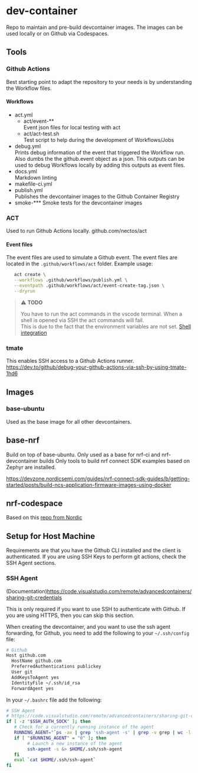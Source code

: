 # dev-container

Repo to maintain and pre-build devcontainer images.
The images can be used locally or on Github via Codespaces.

## Tools

### Github Actions

Best starting point to adapt the repository to your needs is by understanding the Workflow files.

#### Workflows

- act.yml
  - act/event-**  
    Event json files for local testing with act
  - act/act-test.sh  
      Test script to help during the development of Workflows/Jobs
- debug.yml  
   Prints debug information of the event that triggered the Workflow run. Also dumbs the the github.event object as a json.
   This outputs can be used to debug Workflows locally by adding this outputs as event files.
- docs.yml  
   Markdown linting
- makefile-ci.yml
- publish.yml  
   Publishes the devcontainer images to the Github Container Registry
- smoke-***
   Smoke tests for the devcontainer images

### ACT

Used to run Github Actions locally.
github.com/nectos/act

#### Event files

The event files are used to simulate a Github event.
The event files are located in the `.github/workflows/act` folder.
Example usage:

```bash
   act create \
   --workflows .github/workflows/publish.yml \
   --eventpath .github/workflows/act/event-create-tag.json \
   --dryrun
```

> ⚠️ **TODO**
>
> You have to run the act commands in the vscode terminal. When a shell is opened via SSH the act commands will fail.  
> This is due to the fact that the environment variables are not set.
> [Shell integration](https://code.visualstudio.com/docs/terminal/shell-integration)

### tmate

This enables SSH access to a Github Actions runner.
<https://dev.to/github/debug-your-github-actions-via-ssh-by-using-tmate-1hd6>

## Images

### base-ubuntu

Used as the base image for all other devcontainers.

## base-nrf

Build on top of base-ubuntu.
Only used as a base for nrf-ci and nrf-devcontainer builds
Only tools to build nrf connect SDK examples based on Zephyr are installed.

<https://devzone.nordicsemi.com/guides/nrf-connect-sdk-guides/b/getting-started/posts/build-ncs-application-firmware-images-using-docker>

## nrf-codespace

Based on this [repo from Nordic](https://github.com/NordicPlayground/nrf-docker)

## Setup for Host Machine

Requirements are that you have the Github CLI installed and the client is authenticated.
If you are using SSH Keys to perform git actions, check the SSH Agent sections.

### SSH Agent

(Documentation)<https://code.visualstudio.com/remote/advancedcontainers/sharing-git-credentials>

This is only required if you want to use SSH to authenticate with Github.
If you are using HTTPS, then you can skip this section.

When creating the devcontainer, and you want to use the ssh agent forwarding,
for Github, you need to add the following to your `~/.ssh/config` file:

```bash
# Github
Host github.com
  HostName github.com
  PreferredAuthentications publickey
  User git
  AddKeysToAgent yes
  IdentityFile ~/.ssh/id_rsa
  ForwardAgent yes
```

In your `~/.bashrc` file add the following:

```bash
# SSH Agent
# https://code.visualstudio.com/remote/advancedcontainers/sharing-git-credentials
if [ -z "$SSH_AUTH_SOCK" ]; then
   # Check for a currently running instance of the agent
   RUNNING_AGENT="`ps -ax | grep 'ssh-agent -s' | grep -v grep | wc -l | tr -d '[:space:]'`"
   if [ "$RUNNING_AGENT" = "0" ]; then
        # Launch a new instance of the agent
        ssh-agent -s &> $HOME/.ssh/ssh-agent
   fi
   eval `cat $HOME/.ssh/ssh-agent`
fi
```
